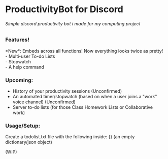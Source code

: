 # ProductivityBot for Discord


<h6>Simple discord productivity bot i made for my computing project</h6>


<h3>Features!</h3>
*New*: Embeds across all functions! Now everything looks twice as pretty!<br>
- Multi-user To-do Lists<br>
- Stopwatch<br>
- A help command<br>
<h3>Upcoming:</h3>

- History of your productivity sessions (Unconfirmed)<br>
- An automated timer/stopwatch (based on when a user joins a "work" voice channel) (Unconfirmed) <br>  
- Server to-do lists (for those Class Homework Lists or Collaborative work)<br>


<h3>Usage/Setup:</h3>

Create a todolist.txt file with the following inside: {} (an empty dictionary/json object)


(WIP)



